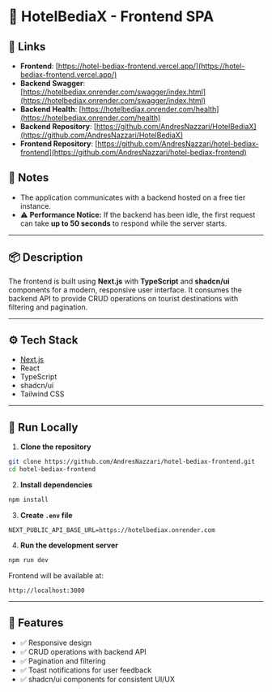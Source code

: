 # 🏨 HotelBediaX - Frontend SPA

## 🔗 Links

* **Frontend**: [https://hotel-bediax-frontend.vercel.app/](https://hotel-bediax-frontend.vercel.app/)
* **Backend Swagger**: [https://hotelbediax.onrender.com/swagger/index.html](https://hotelbediax.onrender.com/swagger/index.html)
* **Backend Health**: [https://hotelbediax.onrender.com/health](https://hotelbediax.onrender.com/health)
* **Backend Repository**: [https://github.com/AndresNazzari/HotelBediaX](https://github.com/AndresNazzari/HotelBediaX)
* **Frontend Repository**: [https://github.com/AndresNazzari/hotel-bediax-frontend](https://github.com/AndresNazzari/hotel-bediax-frontend)

## 🧼 Notes
- The application communicates with a backend hosted on a free tier instance.
- ⚠️ **Performance Notice:** If the backend has been idle, the first request can take **up to 50 seconds** to respond while the server starts.

---

## 📦 Description

The frontend is built using **Next.js** with **TypeScript** and **shadcn/ui** components for a modern, responsive user interface.
It consumes the backend API to provide CRUD operations on tourist destinations with filtering and pagination.

---

## ⚙️ Tech Stack

* [Next.js](https://nextjs.org/)
* React
* TypeScript
* shadcn/ui
* Tailwind CSS

---

## 🚀 Run Locally

1. **Clone the repository**

```bash
git clone https://github.com/AndresNazzari/hotel-bediax-frontend.git
cd hotel-bediax-frontend
```

2. **Install dependencies**

```bash
npm install
```

3. **Create `.env` file**

```
NEXT_PUBLIC_API_BASE_URL=https://hotelbediax.onrender.com
```

4. **Run the development server**

```bash
npm run dev
```

Frontend will be available at:

```
http://localhost:3000
```

---

## 📌 Features

* ✅ Responsive design
* ✅ CRUD operations with backend API
* ✅ Pagination and filtering
* ✅ Toast notifications for user feedback
* ✅ shadcn/ui components for consistent UI/UX
